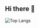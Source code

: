## Hi there 👋
![Top Langs](https://github-readme-stats.vercel.app/api/top-langs/?username=LeoDreamer2004&layout=compact)
<!--
**LeoDreamer2004/LeoDreamer2004** is a ✨ _special_ ✨ repository because its `README.md` (this file) appears on your GitHub profile.


Here are some ideas to get you started:

- 🔭 I’m currently working on ...
- 🌱 I’m currently learning ...
- 👯 I’m looking to collaborate on ...
- 🤔 I’m looking for help with ...
- 💬 Ask me about ...
- 📫 How to reach me: ...
- 😄 Pronouns: ...
- ⚡ Fun fact: ...
-->
